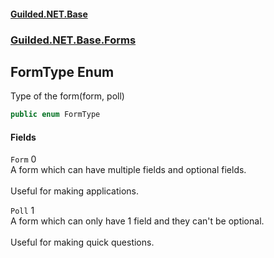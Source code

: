 #### [Guilded.NET.Base](Guilded_NET_Base.md 'Guilded.NET.Base')
### [Guilded.NET.Base.Forms](Guilded_NET_Base.md#Guilded_NET_Base_Forms 'Guilded.NET.Base.Forms')
## FormType Enum
Type of the form(form, poll)  
```csharp
public enum FormType

```
#### Fields
<a name='Guilded_NET_Base_Forms_FormType_Form'></a>
`Form` 0  
A form which can have multiple fields and optional fields. <br />  
Useful for making applications.  
  
<a name='Guilded_NET_Base_Forms_FormType_Poll'></a>
`Poll` 1  
A form which can only have 1 field and they can't be optional. <br />  
Useful for making quick questions.  
  
